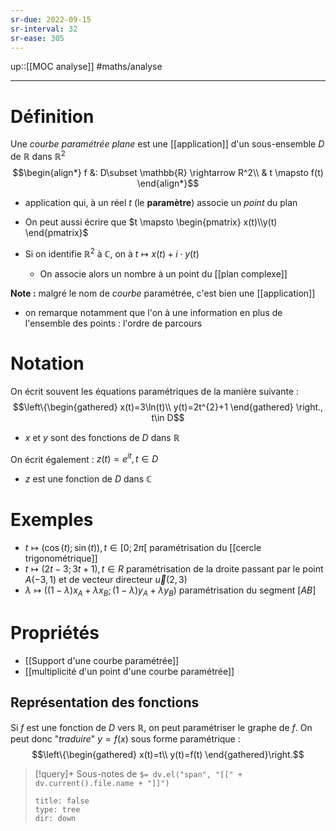 ```yaml
---
sr-due: 2022-09-15
sr-interval: 32
sr-ease: 305
---
```


up::[[MOC analyse]]
#maths/analyse

---

# Définition
Une _courbe paramétrée plane_ est une [[application]] d'un sous-ensemble $D$ de $\mathbb{R}$ dans $\mathbb{R}^{2}$
$$\begin{align*}
f &: D\subset \mathbb{R} \rightarrow R^2\\
& t \mapsto f(t)
\end{align*}$$

 - application qui, à un réel $t$ (le **paramètre**) associe un _point_ du plan

 - On peut aussi écrire que $t \mapsto \begin{pmatrix} x(t)\\y(t) \end{pmatrix}$
 - Si on identifie $\mathbb{R}^2$ à $\mathbb{C}$, on à $t\mapsto x(t)+i \cdot y(t)$
     - On associe alors un nombre à un point du [[plan complexe]]

**Note :** malgré le nom de _courbe_ paramétrée, c'est bien une [[application]]
 - on remarque notamment que l'on à une information en plus de l'ensemble des points : l'ordre de parcours

# Notation
On écrit souvent les équations paramétriques de la manière suivante :
$$\left\{\begin{gathered}
x(t)=3\ln(t)\\
y(t)=2t^{2}+1
\end{gathered} \right., t\in D$$
 - $x$ et $y$ sont des fonctions de $D$ dans $\mathbb{R}$

On écrit également :
$z(t)=e^{it}, t\in D$
 - $z$ est une fonction de $D$ dans $\mathbb{C}$




# Exemples
 - $t\mapsto (\cos(t); \sin(t)), t\in[0;2\pi[$ paramétrisation du [[cercle trigonométrique]]
 - $t\mapsto(2t-3; 3t+1), t\in R$  paramétrisation de la droite passant par le point $A(-3, 1)$ et de vecteur directeur $\vec{u}(2, 3)$
 - $\lambda\mapsto\left((1-\lambda)x_{A}+\lambda x_{B}; (1-\lambda)y_{A} + \lambda y_{B}\right)$  paramétrisation du segment $[AB]$

# Propriétés

 - [[Support d'une courbe paramétrée]]
 - [[multiplicité d'un point d'une courbe paramétrée]]

## Représentation des fonctions
Si $f$ est une fonction de $D$ vers $\mathbb{R}$, on peut paramétriser le graphe de $f$.
On peut donc "_traduire_" $y=f(x)$ sous forme paramétrique :
$$\left\{\begin{gathered}
x(t)=t\\
y(t)=f(t)
\end{gathered}\right.$$

> [!query]+ Sous-notes de `$= dv.el("span", "[[" + dv.current().file.name + "]]")`
> ```breadcrumbs
> title: false
> type: tree
> dir: down
> ```

